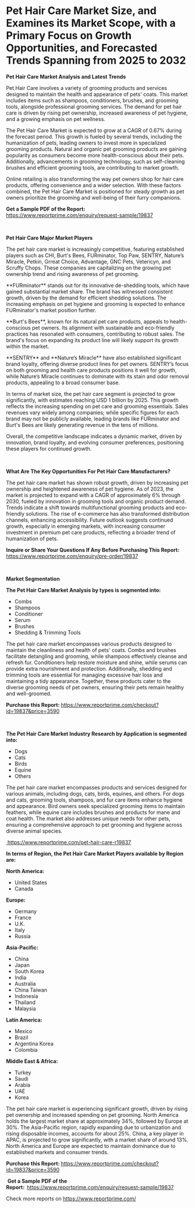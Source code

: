 <p><h1>Pet Hair Care Market Size, and Examines its Market Scope, with a Primary Focus on Growth Opportunities, and Forecasted Trends Spanning from 2025 to 2032</h1></p><p><strong>Pet Hair Care Market Analysis and Latest Trends</strong></p>
<p><p>Pet Hair Care involves a variety of grooming products and services designed to maintain the health and appearance of pets' coats. This market includes items such as shampoos, conditioners, brushes, and grooming tools, alongside professional grooming services. The demand for pet hair care is driven by rising pet ownership, increased awareness of pet hygiene, and a growing emphasis on pet wellness.</p><p>The Pet Hair Care Market is expected to grow at a CAGR of 0.67% during the forecast period. This growth is fueled by several trends, including the humanization of pets, leading owners to invest more in specialized grooming products. Natural and organic pet grooming products are gaining popularity as consumers become more health-conscious about their pets. Additionally, advancements in grooming technology, such as self-cleaning brushes and efficient grooming tools, are contributing to market growth.</p><p>Online retailing is also transforming the way pet owners shop for hair care products, offering convenience and a wider selection. With these factors combined, the Pet Hair Care Market is positioned for steady growth as pet owners prioritize the grooming and well-being of their furry companions.</p></p>
<p><strong>Get a Sample PDF of the Report:&nbsp;</strong> <a href="https://www.reportprime.com/enquiry/request-sample/19837?utm_campaign=2528&utm_medium=2&utm_source=Github&utm_content=ia&utm_term=20032025&utm_id=pet-hair-care">https://www.reportprime.com/enquiry/request-sample/19837</a></p>
<p>&nbsp;</p>
<p><strong>Pet Hair Care Major Market Players</strong></p>
<p><p>The pet hair care market is increasingly competitive, featuring established players such as CHI, Burt's Bees, FURminator, Top Paw, SENTRY, Nature’s Miracle, Petkin, Grreat Choice, Advantage, GNC Pets, Vetericyn, and Scruffy Chops. These companies are capitalizing on the growing pet ownership trend and rising awareness of pet grooming.</p><p>**FURminator** stands out for its innovative de-shedding tools, which have gained substantial market share. The brand has witnessed consistent growth, driven by the demand for efficient shedding solutions. The increasing emphasis on pet hygiene and grooming is expected to enhance FURminator's market position further.</p><p>**Burt's Bees**, known for its natural pet care products, appeals to health-conscious pet owners. Its alignment with sustainable and eco-friendly practices has resonated with consumers, contributing to robust sales. The brand's focus on expanding its product line will likely support its growth within the market.</p><p>**SENTRY** and **Nature’s Miracle** have also established significant brand loyalty, offering diverse product lines for pet owners. SENTRY’s focus on both grooming and health care products positions it well for growth, while Nature’s Miracle continues to dominate with its stain and odor removal products, appealing to a broad consumer base.</p><p>In terms of market size, the pet hair care segment is projected to grow significantly, with estimates reaching USD 1 billion by 2025. This growth reflects the increasing spending on pet care and grooming essentials. Sales revenues vary widely among companies; while specific figures for each brand may not be publicly available, leading brands like FURminator and Burt's Bees are likely generating revenue in the tens of millions.</p><p>Overall, the competitive landscape indicates a dynamic market, driven by innovation, brand loyalty, and evolving consumer preferences, positioning these players for continued growth.</p></p>
<p>&nbsp;</p>
<p><strong>What Are The Key Opportunities For Pet Hair Care Manufacturers?</strong></p>
<p><p>The pet hair care market has shown robust growth, driven by increasing pet ownership and heightened awareness of pet hygiene. As of 2023, the market is projected to expand with a CAGR of approximately 6% through 2030, fueled by innovation in grooming tools and organic product demand. Trends indicate a shift towards multifunctional grooming products and eco-friendly solutions. The rise of e-commerce has also transformed distribution channels, enhancing accessibility. Future outlook suggests continued growth, especially in emerging markets, with increasing consumer investment in premium pet care products, reflecting a broader trend of humanization of pets.</p></p>
<p><strong>Inquire or Share Your Questions If Any Before Purchasing This Report:</strong> <a href="https://www.reportprime.com/enquiry/pre-order/19837?utm_campaign=2528&utm_medium=2&utm_source=Github&utm_content=ia&utm_term=20032025&utm_id=pet-hair-care">https://www.reportprime.com/enquiry/pre-order/19837</a></p>
<p>&nbsp;</p>
<p><strong>Market Segmentation</strong></p>
<p><strong>The Pet Hair Care Market Analysis by types is segmented into:</strong></p>
<p><ul><li>Combs</li><li>Shampoos</li><li>Conditioner</li><li>Serum</li><li>Brushes</li><li>Shedding & Trimming Tools</li></ul></p>
<p><p>The pet hair care market encompasses various products designed to maintain the cleanliness and health of pets' coats. Combs and brushes facilitate detangling and grooming, while shampoos effectively cleanse and refresh fur. Conditioners help restore moisture and shine, while serums can provide extra nourishment and protection. Additionally, shedding and trimming tools are essential for managing excessive hair loss and maintaining a tidy appearance. Together, these products cater to the diverse grooming needs of pet owners, ensuring their pets remain healthy and well-groomed.</p></p>
<p><strong>Purchase this Report:&nbsp;</strong><a href="https://www.reportprime.com/checkout?id=19837&price=3590&utm_campaign=2528&utm_medium=2&utm_source=Github&utm_content=ia&utm_term=20032025&utm_id=pet-hair-care">https://www.reportprime.com/checkout?id=19837&price=3590</a></p>
<p>&nbsp;</p>
<p><strong>The Pet Hair Care Market Industry Research by Application is segmented into:</strong></p>
<p><ul><li>Dogs</li><li>Cats</li><li>Birds</li><li>Equine</li><li>Others</li></ul></p>
<p><p>The pet hair care market encompasses products and services designed for various animals, including dogs, cats, birds, equines, and others. For dogs and cats, grooming tools, shampoos, and fur care items enhance hygiene and appearance. Bird owners seek specialized grooming items to maintain feathers, while equine care includes brushes and products for mane and coat health. The market also addresses unique needs for other pets, ensuring a comprehensive approach to pet grooming and hygiene across diverse animal species.</p></p>
<p><a href="https://www.reportprime.com/pet-hair-care-r19837?utm_campaign=2528&utm_medium=2&utm_source=Github&utm_content=ia&utm_term=20032025&utm_id=pet-hair-care">&nbsp;https://www.reportprime.com/pet-hair-care-r19837</a></p>
<p><strong>In terms of Region, the Pet Hair Care Market Players available by Region are:</strong></p>
<p>
    <p> <strong> North America: </strong>
        <ul>
            <li>United States</li>
            <li>Canada</li>
        </ul>
        </p> 
    <p> <strong> Europe: </strong>
        <ul>
            <li>Germany</li>
            <li>France</li>
            <li>U.K.</li>
            <li>Italy</li>
            <li>Russia</li>
        </ul>
        </p> 
    <p> <strong> Asia-Pacific: </strong>
        <ul>
            <li>China</li>
            <li>Japan</li>
            <li>South Korea</li>
            <li>India</li>
            <li>Australia</li>
            <li>China Taiwan</li>
            <li>Indonesia</li>
            <li>Thailand</li>
            <li>Malaysia</li>
        </ul>
        </p> 
    <p> <strong> Latin America: </strong>
        <ul>
            <li>Mexico</li>
            <li>Brazil</li>
            <li>Argentina Korea</li>
            <li>Colombia</li>
        </ul>
        </p> 
    <p> <strong> Middle East & Africa: </strong>
        <ul>
            <li>Turkey</li>
            <li>Saudi</li>
            <li>Arabia</li>
            <li>UAE</li>
            <li>Korea</li>
        </ul>
    </p>
    </p>
<p><p>The pet hair care market is experiencing significant growth, driven by rising pet ownership and increased spending on pet grooming. North America holds the largest market share at approximately 34%, followed by Europe at 30%. The Asia-Pacific region, rapidly expanding due to urbanization and rising disposable incomes, accounts for about 25%. China, a key player in APAC, is projected to grow significantly, with a market share of around 13%. North America and Europe are expected to maintain dominance due to established markets and consumer trends.</p></p>
<p><strong>Purchase this Report: </strong><a href="https://www.reportprime.com/checkout?id=19837&price=3590&utm_campaign=2528&utm_medium=2&utm_source=Github&utm_content=ia&utm_term=20032025&utm_id=pet-hair-care">https://www.reportprime.com/checkout?id=19837&price=3590</a></p>
<p>&nbsp;<strong>Get a Sample PDF of the Report:&nbsp;&nbsp;</strong><a href="https://www.reportprime.com/enquiry/request-sample/19837?utm_campaign=2528&utm_medium=2&utm_source=Github&utm_content=ia&utm_term=20032025&utm_id=pet-hair-care">https://www.reportprime.com/enquiry/request-sample/19837</a></p>
<p><strong></strong></p>
<p>Check more reports on <a href="https://www.reportprime.com/?utm_campaign=2528&utm_medium=2&utm_source=Github&utm_content=ia&utm_term=20032025&utm_id=pet-hair-care">https://www.reportprime.com/</a></p>